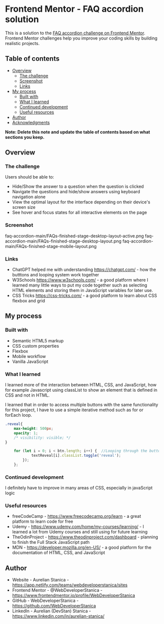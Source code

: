 # Frontend Mentor - FAQ accordion solution

This is a solution to the [FAQ accordion challenge on Frontend Mentor](https://www.frontendmentor.io/challenges/faq-accordion-wyfFdeBwBz). Frontend Mentor challenges help you improve your coding skills by building realistic projects. 

## Table of contents

- [Overview](#overview)
  - [The challenge](#the-challenge)
  - [Screenshot](#screenshot)
  - [Links](#links)
- [My process](#my-process)
  - [Built with](#built-with)
  - [What I learned](#what-i-learned)
  - [Continued development](#continued-development)
  - [Useful resources](#useful-resources)
- [Author](#author)
- [Acknowledgments](#acknowledgments)

**Note: Delete this note and update the table of contents based on what sections you keep.**

## Overview

### The challenge

Users should be able to:

- Hide/Show the answer to a question when the question is clicked
- Navigate the questions and hide/show answers using keyboard navigation alone
- View the optimal layout for the interface depending on their device's screen size
- See hover and focus states for all interactive elements on the page

### Screenshot

faq-accordion-main/FAQs-finished-stage-desktop-layout-active.png
faq-accordion-main/FAQs-finished-stage-desktop-layout.png
faq-accordion-main/FAQs-finished-stage-mobile-layout.png



### Links

- ChatGPT helped me with understanding  https://chatgpt.com/ - how the butttons and looping system work together
- W3Schools https://www.w3schools.com/  - a good platform where I learned many little ways to put my code together such as selecting HTML elements and storing them in JavaScript variables for later use. 
- CSS Tricks https://css-tricks.com/ - a good platform to learn about CSS flexbox and grid 

## My process

### Built with

- Semantic HTML5 markup
- CSS custom properties
- Flexbox
- Mobile workflow
- Vanilla JavaScript


### What I learned

I learned more of the interaction between HTML, CSS, and JavaScript, how for example Javascript using classList to show an element that is defined in CSS and not in HTML.

I learned that in order to access multiple buttons with the same functionality for this project, I have to use a simple iterative method such as for or forEach loop.



```css
.reveal{
    max-height: 500px;
    opacity: 1;
    /* visibility: visible; */
}
```
```js
    for (let i = 0; i < btn.length; i++) {  //Looping through the buttons
            textReveal[i].classList.toggle('reveal'); 
        });
    };
```


### Continued development

I definitely have to improve in many areas of CSS, especially in javaScript logic

### Useful resources

- freeCodeCamp - https://www.freecodecamp.org/learn - a great platform to learn code for free
- Udemy - https://www.udemy.com/home/my-courses/learning/ - I learned a lot from Udemy courses and still using for future learning
- TheOdinProject - https://www.theodinproject.com/dashboard - planning to finish the Full Stack JavaScript path
- MDN - https://developer.mozilla.org/en-US/ - a good platform for the documentation of HTML, CSS, and JavaScript


## Author

- Website - Aurelian Stanica - https://app.netlify.com/teams/webdeveloperstanica/sites
- Frontend Mentor - @WebDeveloperStanica - https://www.frontendmentor.io/profile/WebDeveloperStanica
- GitHub - WebDeveloperStanica - https://github.com/WebDeveloperStanica
- LinkedIn - Aurelian (DevStan) Stanica - https://www.linkedin.com/in/aurelian-stanica/
